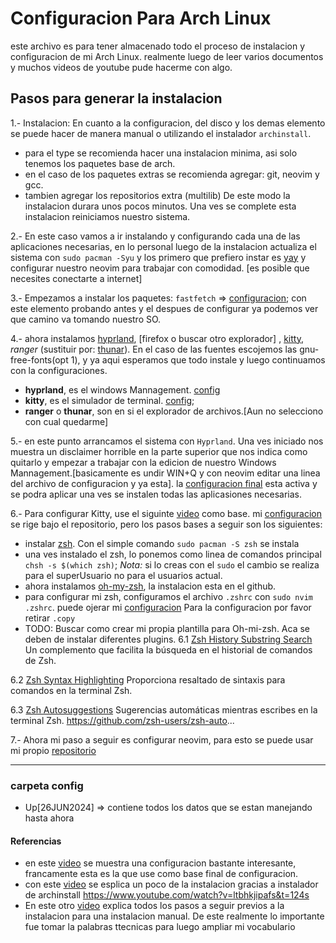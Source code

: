 # Configuracion Para Arch Linux

este archivo es para tener almacenado todo el proceso de instalacion y configuracion de mi Arch Linux. realmente luego de leer varios documentos y muchos videos de youtube pude hacerme con algo. 

## Pasos para generar la instalacion

1.- Instalacion: En cuanto a la configuracion, del disco y los demas elemento se puede hacer de manera manual o utilizando el instalador `archinstall`. 
 * para el type se recomienda hacer una instalacion minima, asi solo tenemos los paquetes base de arch.
 * en el caso de los paquetes extras se recomienda agregar: git, neovim y gcc.
 * tambien agregar los repositorios extra (multilib)
 De este modo la instalacion durara unos pocos minutos. Una ves se complete esta instalacion reiniciamos nuestro sistema. 

2.- En este caso vamos a ir instalando y configurando cada una de las aplicaciones necesarias, en lo personal luego de la instalacion actualiza el sistema con `sudo pacman -Syu` y los primero que prefiero instar  es [yay](https://github.com/Jguer/yay?tab=readme-ov-file) y configurar nuestro neovim para trabajar con comodidad. [es posible que necesites conectarte a internet]

3.- Empezamos a instalar los paquetes: `fastfetch` => [configuracion](./config/fastfetch/config.jsonc); con este elemento probando antes y el despues de configurar ya podemos ver que camino va tomando nuestro SO.

4.- ahora instalamos [hyprland](https://wiki.archlinux.org/title/Hyprland), [firefox o buscar otro explorador] , [kitty](https://wiki.archlinux.org/title/Kitty), _ranger_ (sustituir por: [thunar](https://wiki.archlinux.org/title/thunar)). En el caso de las fuentes escojemos las gnu-free-fonts(opt 1), y ya aqui esperamos que todo instale y luego continuamos con la configuraciones.
 * __hyprland__, es el windows Mannagement. [config](./config/hypr/hyprland.conf)
 * __kitty__, es el simulador de terminal. [config](./config/kitty); 
 * __ranger__ o __thunar__, son en si el explorador de archivos.[Aun no selecciono con cual quedarme]

5.- en este punto arrancamos el sistema con `Hyprland`. Una ves iniciado nos muestra un disclaimer horrible en la parte superior que nos indica como quitarlo y empezar a trabajar con la edicion de nuestro Windows Mannagement.[basicamente es undir WIN+Q y con neovim editar una linea del archivo de configuracion y ya esta]. la [configuracion final](./config/hypr/hyprland.conf) esta activa y se podra aplicar una ves se instalen todas las aplicasiones necesarias.

6.- Para configurar Kitty, use el siguinte [video](configuracion) como base. mi [configuracion](./config/kitty) se rige bajo el repositorio, pero los pasos bases a seguir son los siguientes:
 * instalar [zsh](https://wiki.archlinux.org/title/Zsh). Con el simple comando `sudo pacman -S zsh` se instala
 * una ves instalado el zsh, lo ponemos como linea de comandos principal `chsh -s $(which zsh)`; _Nota:_ si lo creas con el `sudo` el cambio se realiza para el superUsuario no para el usuarios actual. 
 * ahora instalamos [oh-my-zsh](https://github.com/ohmyzsh/ohmyzsh), la instalacion esta en el github.
 * para configurar mi zsh, configuramos el archivo `.zshrc` con `sudo nvim .zshrc`. puede ojerar mi [configuracion](./config/zshrc.copy) 
  Para la configuracion por favor retirar `.copy`
 * TODO: Buscar como crear mi propia plantilla para Oh-mi-zsh. Aca se deben de instalar diferentes plugins.
 6.1 [Zsh History Substring Search](https://github.com/zsh-users/zsh-history-substring-search)
        Un complemento que facilita la búsqueda en el historial de comandos de Zsh.

 6.2 [Zsh Syntax Highlighting](https://github.com/zsh-users/zsh-syntax-highlighting)
        Proporciona resaltado de sintaxis para comandos en la terminal Zsh. 

 6.3 [Zsh Autosuggestions](https://github.com/zsh-users/zsh-autosuggestions/blob/master/INSTALL.md)
        Sugerencias automáticas mientras escribes en la terminal Zsh. https://github.com/zsh-users/zsh-auto...

7.- Ahora mi paso a seguir es configurar neovim, para esto se puede usar mi propio [repositorio](https://github.com/hikdul/nvim)

---


### carpeta config

* Up[26JUN2024] => contiene todos los datos que se estan manejando hasta ahora

#### Referencias

* en este [video](https://www.youtube.com/watch?v=Ka76a9UzRDM&list=PL6hUe7QiuXd6IjklArH0KlqcW-S4KHsCG&index=10) se muestra una configuracion bastante interesante, francamente esta es la que use como base final de configuracion.
* con este [video](https://www.youtube.com/watch?v=ltbhkjipafs&t=124s) se esplica un poco de la instalacion gracias a instalador de archinstall
https://www.youtube.com/watch?v=ltbhkjipafs&t=124s
* En este otro [video](https://www.youtube.com/watch?v=2rh4Ik4WQZA&t=2883s) explica todos los pasos a seguir previos a la instalacion para una instalacion manual. De este realmente lo importante fue tomar la palabras ttecnicas para luego ampliar mi vocabulario

